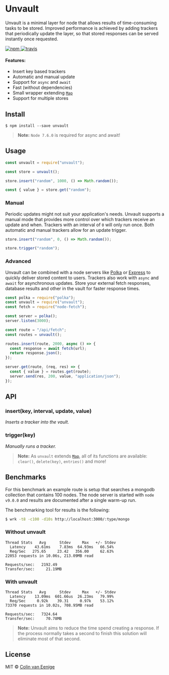 <h1>Unvault</h1>

Unvault is a minimal layer for node that allows results of time-consuming tasks to be stored. Improved performance is achieved by adding trackers that periodically update the layer, so that stored responses can be served instantly once requested.

<a href="https://www.npmjs.org/package/unvault">
  <img src="https://img.shields.io/npm/v/unvault.svg?style=flat" alt="npm">
</a>

<a href="https://travis-ci.org/vaneenige/unvault">
  <img src="https://travis-ci.org/vaneenige/unvault.svg?branch=master" alt="travis">
</a>

#### Features:

* Insert key based trackers
* Automatic and manual update
* Support for `async` and `await`
* Fast (without dependencies)
* Small wrapper extending [`Map`](https://developer.mozilla.org/en-US/docs/Web/JavaScript/Reference/Global_Objects/Map)
* Support for multiple stores

## Install

```
$ npm install --save unvault
```

> **Note:** `Node 7.6.0` is required for async and await!

## Usage

```js
const unvault = require("unvault");

const store = unvault();

store.insert("random", 1000, () => Math.random());

const { value } = store.get("random");
```

### Manual

Periodic updates might not suit your application's needs. Unvault supports a manual mode that provides more control over which trackers receive an update and when. Trackers with an interval of `0` will only run once. Both automatic and manual trackers allow for an update trigger.

```js
store.insert("random", 0, () => Math.random());

store.trigger("random");
```

### Advanced

Unvault can be combined with a node servers like [Polka](https://github.com/lukeed/polka) or [Express](https://github.com/expressjs/express) to quickly deliver stored content to users. Trackers also work with `async` and `await` for asynchronous updates. Store your external fetch responses, database results and other in the vault for faster response times.

```js
const polka = require("polka");
const unvault = require("unvault");
const fetch = require("node-fetch");

const server = polka();
server.listen(3000);

const route = "/api/fetch";
const routes = unvault();

routes.insert(route, 2000, async () => {
  const response = await fetch(url);
  return response.json();
});

server.get(route, (req, res) => {
  const { value } = routes.get(route);
  server.send(res, 200, value, "application/json");
});
```

## API

### insert(key, interval, update, value)

_Inserts a tracker into the vault._

### trigger(key)

_Manually runs a tracker._

> **Note:** As `unvault` extends [`Map`](https://developer.mozilla.org/en-US/docs/Web/JavaScript/Reference/Global_Objects/Map), all of its functions are available: `clear()`, `delete(key)`, `entries()` and more!

## Benchmarks

For this benchmark an example route is setup that searches a mongodb collection that contains 100 nodes. The node server is started with `node v9.0.0` and results are documented after a single warm-up run.

The benchmarking tool for results is the following:

```sh
$ wrk -t8 -c100 -d10s http://localhost:3000/:type/mongo
```

### Without unvault

```
Thread Stats   Avg      Stdev     Max   +/- Stdev
  Latency    43.61ms    7.83ms  64.93ms   66.54%
  Req/Sec   275.65     23.42   356.00     62.63%
22053 requests in 10.06s, 213.09MB read

Requests/sec:   2192.49
Transfer/sec:     21.19MB
```

### With unvault

```
Thread Stats   Avg      Stdev     Max   +/- Stdev
  Latency    13.09ms  601.66us  26.23ms   79.99%
  Req/Sec     0.92k    39.31     0.97k    53.12%
73370 requests in 10.02s, 708.95MB read

Requests/sec:   7324.64
Transfer/sec:     70.78MB
```

> **Note:** Unvault aims to reduce the time spend creating a response. If the process normally takes a second to finish this solution will eliminate most of that second.

## License

MIT © [Colin van Eenige](https://use-the-platform.com)
